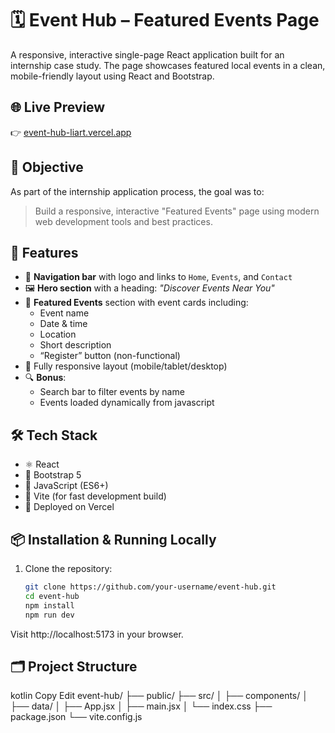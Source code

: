 # 🗓️ Event Hub – Featured Events Page

A responsive, interactive single-page React application built for an internship case study. The page showcases featured local events in a clean, mobile-friendly layout using React and Bootstrap.

## 🌐 Live Preview

👉 [event-hub-liart.vercel.app](https://event-hub-liart.vercel.app/)

## 🎯 Objective

As part of the internship application process, the goal was to:

> Build a responsive, interactive "Featured Events" page using modern web development tools and best practices.

## 🚀 Features

- 🔗 **Navigation bar** with logo and links to `Home`, `Events`, and `Contact`
- 🖼️ **Hero section** with a heading: _"Discover Events Near You"_
- 🎉 **Featured Events** section with event cards including:
  - Event name
  - Date & time
  - Location
  - Short description
  - “Register” button (non-functional)
- 📱 Fully responsive layout (mobile/tablet/desktop)
- 🔍 **Bonus**:
  - Search bar to filter events by name
  - Events loaded dynamically from javascript

## 🛠️ Tech Stack

- ⚛️ React
- 🎨 Bootstrap 5
- 🧠 JavaScript (ES6+)
- 🧾 Vite (for fast development build)
- 📁 Deployed on Vercel

## 📦 Installation & Running Locally

1. Clone the repository:
   ```bash
   git clone https://github.com/your-username/event-hub.git
   cd event-hub
   npm install
   npm run dev
Visit http://localhost:5173 in your browser.

## 🗂️ Project Structure
kotlin
Copy
Edit
event-hub/
├── public/
├── src/
│   ├── components/
│   ├── data/
│   ├── App.jsx
│   ├── main.jsx
│   └── index.css
├── package.json
└── vite.config.js

